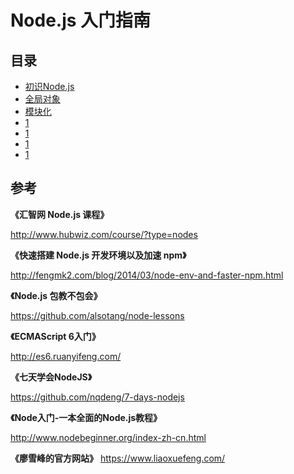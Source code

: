 Node.js 入门指南
===========

## 目录

- [初识Node.js](books/chapter01.md)
- [全局对象](books/chapter02.md)
- [模块化](books/chapter03.md)
- [1](books/chapter04.md)
- [1](books/chapter05.md)
- [1](books/chapter06.md)
- [1](books/chapter07.md)


## 参考

**《汇智网 Node.js 课程》**

http://www.hubwiz.com/course/?type=nodes

**《快速搭建 Node.js 开发环境以及加速 npm》**

http://fengmk2.com/blog/2014/03/node-env-and-faster-npm.html

**《Node.js 包教不包会》**

https://github.com/alsotang/node-lessons

**《ECMAScript 6入门》**

http://es6.ruanyifeng.com/

**《七天学会NodeJS》**

https://github.com/nqdeng/7-days-nodejs

**《Node入门-一本全面的Node.js教程》**

http://www.nodebeginner.org/index-zh-cn.html

**《廖雪峰的官方网站》**
https://www.liaoxuefeng.com/
